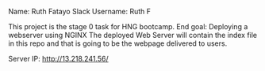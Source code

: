 Name: Ruth Fatayo
Slack Username: Ruth F

This project is the stage 0 task for HNG bootcamp. 
End goal: Deploying a webserver using NGINX
The deployed Web Server will contain the index file in this repo and that is going to be the webpage delivered to users.

Server IP: http://13.218.241.56/
